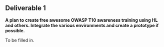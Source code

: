 ## **Deliverable 1**

**A plan to create free awesome OWASP T10 awareness training using HL
and others. Integrate the various environments and create a prototype if
possible.**

To be filled in.
